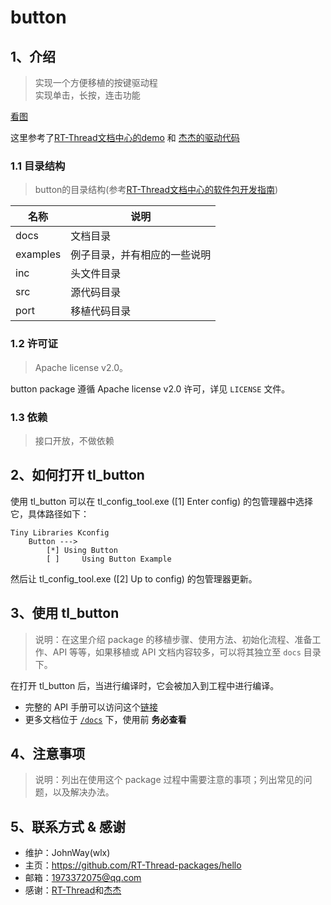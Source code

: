 # button

## 1、介绍

> 实现一个方便移植的按键驱动程\
> 实现单击，长按，连击功能

[看图](docs\figures\status.png)

这里参考了[RT-Thread文档中心的demo](https://www.rt-thread.org/document/site/#/rt-thread-version/rt-thread-standard/tutorial/beep-player/button)
和
[杰杰的驱动代码](https://github.com/jiejieTop/rtpkg_button)

### 1.1 目录结构

> button的目录结构(参考[RT-Thread文档中心的软件包开发指南](https://www.rt-thread.org/document/site/#/rt-thread-version/rt-thread-standard/development-guide/package/package))

| 名称 | 说明 |
| ---- | ---- |
| docs  | 文档目录 |
| examples | 例子目录，并有相应的一些说明 |
| inc  | 头文件目录 |
| src  | 源代码目录 |
| port | 移植代码目录 |

### 1.2 许可证

> Apache license v2.0。

button package 遵循 Apache license v2.0 许可，详见 `LICENSE` 文件。

### 1.3 依赖

> 接口开放，不做依赖

## 2、如何打开 tl_button

使用 tl_button 可以在 tl_config_tool.exe ([1] Enter config) 的包管理器中选择它，具体路径如下：

```
Tiny Libraries Kconfig
    Button --->
        [*] Using Button
        [ ]     Using Button Example
```

然后让 tl_config_tool.exe ([2] Up to config) 的包管理器更新。

## 3、使用 tl_button

> 说明：在这里介绍 package 的移植步骤、使用方法、初始化流程、准备工作、API 等等，如果移植或 API 文档内容较多，可以将其独立至 `docs` 目录下。

在打开 tl_button 后，当进行编译时，它会被加入到工程中进行编译。

* 完整的 API 手册可以访问这个[链接](docs/api.md)
* 更多文档位于 [`/docs`](./docs) 下，使用前 **务必查看**

## 4、注意事项

> 说明：列出在使用这个 package 过程中需要注意的事项；列出常见的问题，以及解决办法。

## 5、联系方式 & 感谢

* 维护：JohnWay(wlx)
* 主页：https://github.com/RT-Thread-packages/hello
* 邮箱：1973372075@qq.com
* 感谢：[RT-Thread](https://www.rt-thread.org/document/site/#/rt-thread-version/rt-thread-standard/tutorial/beep-player/button)和[杰杰](https://github.com/jiejieTop/rtpkg_button)
